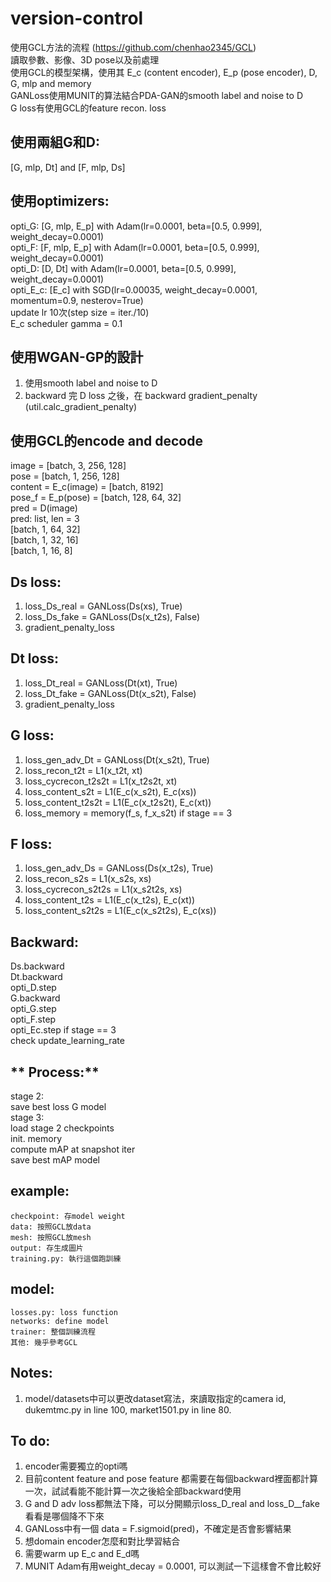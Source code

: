 # version-control  
使用GCL方法的流程 (https://github.com/chenhao2345/GCL)  
讀取參數、影像、3D pose以及前處理  
使用GCL的模型架構，使用其 E_c (content encoder), E_p (pose encoder), D, G, mlp and memory  
GANLoss使用MUNIT的算法結合PDA-GAN的smooth label and noise to D  
G loss有使用GCL的feature recon. loss  
  
## **使用兩組G和D:**  
[G, mlp, Dt] and [F, mlp, Ds]  

## **使用optimizers:**  
opti_G: [G, mlp, E_p] with Adam(lr=0.0001, beta=[0.5, 0.999], weight_decay=0.0001)  
opti_F: [F, mlp, E_p] with Adam(lr=0.0001, beta=[0.5, 0.999], weight_decay=0.0001)  
opti_D: [D, Dt] with Adam(lr=0.0001, beta=[0.5, 0.999], weight_decay=0.0001)  
opti_E_c: [E_c] with SGD(lr=0.00035, weight_decay=0.0001, momentum=0.9, nesterov=True)  
update lr 10次(step size = iter./10)  
E_c scheduler gamma = 0.1  

## **使用WGAN-GP的設計**  
1. 使用smooth label and noise to D  
2. backward 完 D loss 之後，在 backward gradient_penalty (util.calc_gradient_penalty)  

## **使用GCL的encode and decode**  
image = [batch, 3, 256, 128]  
pose = [batch, 1, 256, 128]  
content = E_c(image) = [batch, 8192]  
pose_f = E_p(pose) = [batch, 128, 64, 32]  
pred = D(image)  
pred: list, len = 3  
[batch, 1, 64, 32]  
[batch, 1, 32, 16]  
[batch, 1, 16, 8]  

## **Ds loss:**  
1. loss_Ds_real = GANLoss(Ds(xs), True)  
2. loss_Ds_fake = GANLoss(Ds(x_t2s), False)  
3. gradient_penalty_loss  

## **Dt loss:**  
1. loss_Dt_real = GANLoss(Dt(xt), True)  
2. loss_Dt_fake = GANLoss(Dt(x_s2t), False)  
3. gradient_penalty_loss  

## **G loss:**  
1. loss_gen_adv_Dt = GANLoss(Dt(x_s2t), True)  
2. loss_recon_t2t = L1(x_t2t, xt)  
3. loss_cycrecon_t2s2t = L1(x_t2s2t, xt)  
4. loss_content_s2t = L1(E_c(x_s2t), E_c(xs))  
5. loss_content_t2s2t = L1(E_c(x_t2s2t), E_c(xt))   
6. loss_memory = memory(f_s, f_x_s2t) if stage == 3  

## **F loss:**  
1. loss_gen_adv_Ds = GANLoss(Ds(x_t2s), True)  
2. loss_recon_s2s = L1(x_s2s, xs)  
3. loss_cycrecon_s2t2s = L1(x_s2t2s, xs)  
4. loss_content_t2s = L1(E_c(x_t2s), E_c(xt))  
5. loss_content_s2t2s = L1(E_c(x_s2t2s), E_c(xs))  

## **Backward:**  
Ds.backward  
Dt.backward  
opti_D.step  
G.backward    
opti_G.step  
opti_F.step  
opti_Ec.step if stage == 3  
check update_learning_rate  

## ** Process:**
stage 2:  
save best loss G model  
stage 3:  
load stage 2 checkpoints  
init. memory  
compute mAP at snapshot iter  
save best mAP model  

## **example:**  
	checkpoint: 存model weight  
	data: 按照GCL放data  
	mesh: 按照GCL放mesh  
	output: 存生成圖片  
	training.py: 執行這個跑訓練  
## **model:**  
	losses.py: loss function  
	networks: define model  
	trainer: 整個訓練流程  
	其他: 幾乎參考GCL  
	
## **Notes:**  
1. model/datasets中可以更改dataset寫法，來讀取指定的camera id, dukemtmc.py in line 100, market1501.py in line 80.  
## **To do:**  
1. encoder需要獨立的opti嗎  
2. 目前content feature and pose feature 都需要在每個backward裡面都計算一次，試試看能不能計算一次之後給全部backward使用  
3. G and D adv loss都無法下降，可以分開顯示loss_D_real and loss_D__fake看看是哪個降不下來  
4. GANLoss中有一個 data = F.sigmoid(pred)，不確定是否會影響結果  
5. 想domain encoder怎麼和對比學習結合  
6. 需要warm up E_c and E_d嗎
7. MUNIT Adam有用weight_decay = 0.0001, 可以測試一下這樣會不會比較好  
	